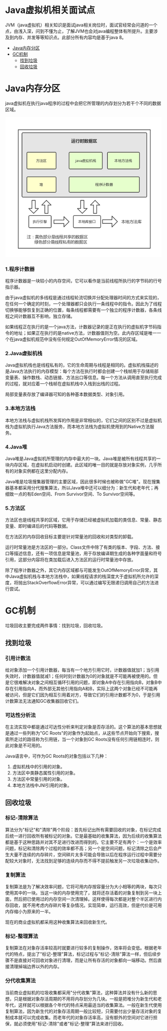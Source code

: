 # Java虚拟机相关面试点
JVM（java虚拟机）相关知识是面试java相关岗位时，面试官经常会问道的一个点，由浅入深，问到不懂为止，了解JVM也会对java编程整体有所提升。主要涉及到内存、并发等等知识点。此部分所有内容均是基于java 8。

* [Java内存分区](#1)
* [GC机制](#2)
  - [找到垃圾](#2.1)
  - [回收垃圾](#2.2)
<h1 id="1">Java内存分区</h1>

java虚拟机在执行java程序的过程中会把它所管理的内存划分为若干个不同的数据区域。

![图片](https://github.com/UMRhamster/Jobs2018/raw/master/interview/img/runtime_data_area.png)

### 1.程序计数器
程序计数器是一块较小的内存空间，它可以看作是当前线程所执行的字节码的行号指示器。

由于java虚拟机的多线程是通过线程轮流切换并分配处理器时间的方式来实现的，在任何一个确定的时刻，一个处理器都只会执行一条线程中的指令。因此为了线程切换够能够恢复到正确的位置，每条线程都需要有一个独立的程序计数器，各条线程之间计数器互不影响，独立存储。

如果线程正在执行的是一个java方法，计数器记录的是正在执行的虚拟机字节码指令的地址；如果正在执行的是native方法，计数器值则为空。此内存区域是唯一一个在java虚拟机规范中没有任何规定OutOfMemoryError情况的区域。

### 2.Java虚拟机栈
Java虚拟机栈也是线程私有的，它的生命周期与线程是相同的。虚拟机栈描述的是Java方法执行的内存模型：每个方法在执行时都会创建一个栈帧用于存储局部变量表、操作数栈、动态链接、方法出口等信息。每一个方法从调用直至执行完成的过程，就对应着一个栈帧在虚拟机栈中入栈到出栈的过程。

局部变量表存放了编译器可知的各种基本数据类型、对象引用。

### 3.本地方法栈
本地方法栈与虚拟机栈所发挥的作用是非常相似的，它们之间的区别不过是虚拟机栈为虚拟机执行Java方法服务，而本地方法栈为虚拟机使用到的Native方法服务。

### 4.Java堆
Java堆是Java虚拟机所管理的内存中最大的一块。Java堆是被所有线程共享的一块内存区域，在虚拟机启动时创建。此区域的唯一目的就是存放对象实例，几乎所有的对象实例都在这里分配内存。

Java堆是垃圾搜集器管理的主要区域，因此很多时候也被称做"GC堆"。现在搜集器基本都采用分代搜集算法，所以Java堆中还可以细分为：新生代和老年代；再细致一点的有Eden空间、From Survivor空间、To Survivor空间等。

### 5.方法区
方法区也是线程共享的区域，它用于存储已经被虚拟机加载的类信息、常量、静态变量、即时编译后的代码等数据。

在方法区的内存回收目标主要是针对常量池的回收和对类型的卸载。

运行时常量池是方法区的一部分。Class文件中除了有类的版本、字段、方法、接口等描述信息，还有一项信息是常量池，用于存放编译期生成的各种字面量和符号引用，这部分内容将在类加载后进入方法区的运行时常量池中存放。

除了程序计数器之外，其它内存区域都与可能发生OutOfMemoryError异常，其中Java虚拟机栈与本地方法栈中，如果线程请求的栈深度大于虚拟机所允许的深度，将抛出StackOverflowError异常，可以通过编写无限递归调用自己的方法进行尝试。

<h1 id="2">GC机制</h1>
垃圾回收主要完成两件事情：找到垃圾，回收垃圾。

<h2 id="2.1">找到垃圾</h2>

### 引用计数法
给对象添加一个引用计数器，每当有一个地方引用它时，计数器值就加1；当引用失效时，计数器值就减1；任何时刻计数器为0的对象就是不可能再被使用的。但是它很难解决对象之间相互循环引用的问题，即对象A中存在引用指向B，对象B中存在引用指向A，而外部无其他引用指向A和B，实际上这两个对象已经不可能再被访问，但是它们因为相互引用着对方，导致它们的引用计数都不为0，于是引用计数算法无法通知GC收集器回收它们。

### 可达性分析法
在主流实现中都是通过可达性分析来判定对象是否存活的。这个算法的基本思想就是通过一些列称为"GC Roots"的对象作为起始点，从这些节点开始向下搜索，搜索所走过的路径称为引用链，当一个对象到GC Roots没有任何引用链相连时，则此对象是不可用的。

Java语言中，可作为GC Roots的对象包括以下几种：
1. 虚拟机栈中的引用的对象。
2. 方法区中类静态属性引用的对象。
3. 方法区中常量引用的对象。
4. 本地方法栈中JNI引用的对象。

<h2 id="2.2">回收垃圾</h2>

### 标记-清除算法
算法分为"标记"和"清除"两个阶段：首先标记出所有需要回收的对象，在标记完成后统一进行回收所有被标记的对象。它是最基础的收集算法，因为后续的收集算法都是基于这种思路并对其不足进行改进而得到的。它主要不足有两个：一个是效率问题，标记和清除两个过程的效率都不高；另一个是空间问题，标记清除之后会产生大量不连续的内存碎片，空间碎片太多可能会导致以后在程序运行过程中需要分配较大对象时，无法找到足够的连续内存而不得不提前触发另一次垃圾收集动作。
### 复制算法
复制算法是为了解决效率问题，它将可用内存按容量分为大小相等的两块，每次只使用其中的一块。当这一块的内存使用完了，就将还存活着的对象复制到另一块上面，然后把已使用过的内存空间一次清理掉。这样使得每次都是对整个半区进行内存回收，就不用考虑内存碎片等复杂情况。实现简单，运行高效，但是代价是可用内存缩小为原来的一半。

现在的商业虚拟机都采用这种收集算法来回收新生代。
### 标记-整理算法
复制算法在对象存活率较高时就要进行较多的复制操作，效率将会变低。根据老年代的特点，提出了"标记-整理"算法，标记过程与"标记-清除"算法一样，但后续步骤不是直接对可回收对象进行清理，而是让所有存活的对象都向一端移动。然后直接清理掉端边界以外的内存。
### 分代收集算法
当前商业虚拟机的垃圾收集都采用"分代收集"算法，这种算法并没有什么新的思想，只是根据对象存活周期的不用将内存划分为几块。一般是把堆分为新生代和老年代，这样就可以根据各个年代的特点采用最适当的收集算法。一般在新生代使用复制算法，因为新生代的对象存活周期一般比较短，只需要付出少量存活对象的复制成本就可以完成收集。而老年代的对象存活率高，没有额外的空间对它进行担保，就必须使用"标记-清除"或者"标记-整理"算法来进行回收。



